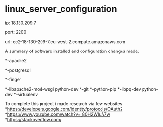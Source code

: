 # linux_server_configuration

ip: 18.130.209.7

port: 2200

url: ec2-18-130-209-7.eu-west-2.compute.amazonaws.com

A summary of software installed and configuration changes made:

*-apache2

*-postgresql

*-finger

*-libapache2-mod-wsgi python-dev
*-git
*-python-pip
*-libpq-dev python-dev
*-virtualenv

To complete this project i made research via few websites
*https://developers.google.com/identity/protocols/OAuth2
*https://www.youtube.com/watch?v=_80H2WIuA7w
*https://stackoverflow.com/

